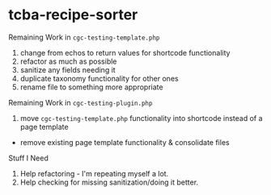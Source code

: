 # tcba-recipe-sorter

Remaining Work in `cgc-testing-template.php`
1. change from echos to return values for shortcode functionality
2. refactor as much as possible
3. sanitize any fields needing it
4. duplicate taxonomy functionality for other ones
5. rename file to something more appropriate

Remaining Work in `cgc-testing-plugin.php`
1. move `cgc-testing-template.php` functionality into shortcode instead of a page template
  - remove existing page template functionality & consolidate files

Stuff I Need
1. Help refactoring - I'm repeating myself a lot.
2. Help checking for missing sanitization/doing it better.
